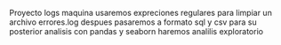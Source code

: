 Proyecto logs maquina
usaremos expreciones regulares para limpiar un archivo errores.log
despues pasaremos a formato sql y csv para su posterior analisis
con pandas y seaborn haremos analilis exploratorio
 